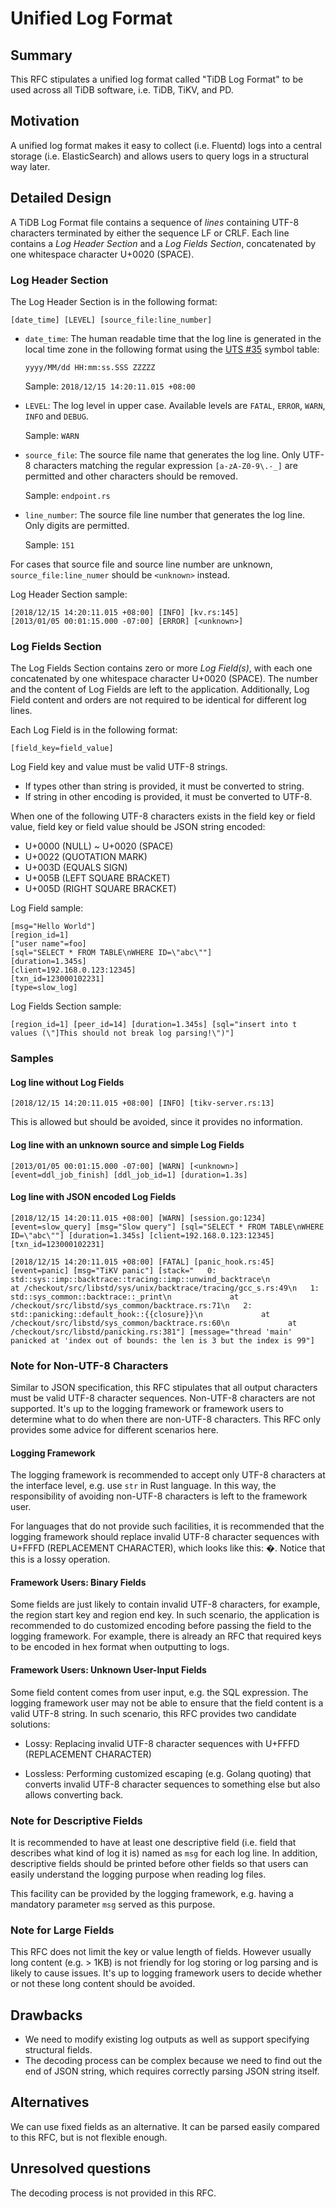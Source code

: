 # Unified Log Format

## Summary

This RFC stipulates a unified log format called "TiDB Log Format" to be used
across all TiDB software, i.e. TiDB, TiKV, and PD.

## Motivation

A unified log format makes it easy to collect (i.e. Fluentd) logs into a central
storage (i.e. ElasticSearch) and allows users to query logs in a structural way
later.

## Detailed Design

A TiDB Log Format file contains a sequence of *lines* containing UTF-8
characters terminated by either the sequence LF or CRLF. Each line contains a
*Log Header Section* and a *Log Fields Section*, concatenated by one whitespace
character U+0020 (SPACE).

### Log Header Section

The Log Header Section is in the following format:

```text
[date_time] [LEVEL] [source_file:line_number]
```

- `date_time`: The human readable time that the log line is generated in the
  local time zone in the following format using the [UTS #35] symbol table:

  ```text
  yyyy/MM/dd HH:mm:ss.SSS ZZZZZ
  ```

   Sample: `2018/12/15 14:20:11.015 +08:00`

- `LEVEL`: The log level in upper case. Available levels are `FATAL`, `ERROR`,
  `WARN`, `INFO` and `DEBUG`.

   Sample: `WARN`

- `source_file`: The source file name that generates the log line. Only
  UTF-8 characters matching the regular expression `[a-zA-Z0-9\.-_]` are
  permitted and other characters should be removed.

   Sample: `endpoint.rs`

- `line_number`: The source file line number that generates the log line.
  Only digits are permitted.

   Sample: `151`

For cases that source file and source line number are unknown,
`source_file:line_numer` should be `<unknown>` instead.

Log Header Section sample:

```text
[2018/12/15 14:20:11.015 +08:00] [INFO] [kv.rs:145]
[2013/01/05 00:01:15.000 -07:00] [ERROR] [<unknown>]
```

### Log Fields Section

The Log Fields Section contains zero or more *Log Field(s)*, with each one
concatenated by one whitespace character U+0020 (SPACE). The number and the
content of Log Fields are left to the application. Additionally, Log Field
content and orders are not required to be identical for different log lines.

Each Log Field is in the following format:

```text
[field_key=field_value]
```

Log Field key and value must be valid UTF-8 strings.

- If types other than string is provided, it must be converted to string.
- If string in other encoding is provided, it must be converted to UTF-8.

When one of the following UTF-8 characters exists in the field key or field
value, field key or field value should be JSON string encoded:

- U+0000 (NULL) ~ U+0020 (SPACE)
- U+0022 (QUOTATION MARK)
- U+003D (EQUALS SIGN)
- U+005B (LEFT SQUARE BRACKET)
- U+005D (RIGHT SQUARE BRACKET)

Log Field sample:

```text
[msg="Hello World"]
[region_id=1]
["user name"=foo]
[sql="SELECT * FROM TABLE\nWHERE ID=\"abc\""]
[duration=1.345s]
[client=192.168.0.123:12345]
[txn_id=123000102231]
[type=slow_log]
```

Log Fields Section sample:

```text
[region_id=1] [peer_id=14] [duration=1.345s] [sql="insert into t values (\"]This should not break log parsing!\")"]
```

### Samples

#### Log line without Log Fields

```text
[2018/12/15 14:20:11.015 +08:00] [INFO] [tikv-server.rs:13]
```

This is allowed but should be avoided, since it provides no information.

#### Log line with an unknown source and simple Log Fields

```text
[2013/01/05 00:01:15.000 -07:00] [WARN] [<unknown>] [event=ddl_job_finish] [ddl_job_id=1] [duration=1.3s]
```

#### Log line with JSON encoded Log Fields

```text
[2018/12/15 14:20:11.015 +08:00] [WARN] [session.go:1234] [event=slow_query] [msg="Slow query"] [sql="SELECT * FROM TABLE\nWHERE ID=\"abc\""] [duration=1.345s] [client=192.168.0.123:12345] [txn_id=123000102231]
```

```text
[2018/12/15 14:20:11.015 +08:00] [FATAL] [panic_hook.rs:45] [event=panic] [msg="TiKV panic"] [stack="   0: std::sys::imp::backtrace::tracing::imp::unwind_backtrace\n             at /checkout/src/libstd/sys/unix/backtrace/tracing/gcc_s.rs:49\n   1: std::sys_common::backtrace::_print\n             at /checkout/src/libstd/sys_common/backtrace.rs:71\n   2: std::panicking::default_hook::{{closure}}\n             at /checkout/src/libstd/sys_common/backtrace.rs:60\n             at /checkout/src/libstd/panicking.rs:381"] [message="thread 'main' panicked at 'index out of bounds: the len is 3 but the index is 99"]
```

### Note for Non-UTF-8 Characters

Similar to JSON specification, this RFC stipulates that all output characters
must be valid UTF-8 character sequences. Non-UTF-8 characters are not supported.
It's up to the logging framework or framework users to determine what to do when
there are non-UTF-8 characters. This RFC only provides some advice for different
scenarios here.

#### Logging Framework

The logging framework is recommended to accept only UTF-8 characters at the
interface level, e.g. use `str` in Rust language. In this way, the
responsibility of avoiding non-UTF-8 characters is left to the framework user.

For languages that do not provide such facilities, it is recommended that the
logging framework should replace invalid UTF-8 character sequences with
U+FFFD (REPLACEMENT CHARACTER), which looks like this: �. Notice that this is a
lossy operation.

#### Framework Users: Binary Fields

Some fields are just likely to contain invalid UTF-8 characters, for example,
the region start key and region end key. In such scenario, the application is
recommended to do customized encoding before passing the field to the logging
framework. For example, there is already an RFC that required keys to be encoded
in hex format when outputting to logs.

#### Framework Users: Unknown User-Input Fields

Some field content comes from user input, e.g. the SQL expression. The logging
framework user may not be able to ensure that the field content is a valid UTF-8
string. In such scenario, this RFC provides two candidate solutions:

- Lossy: Replacing invalid UTF-8 character sequences with U+FFFD
  (REPLACEMENT CHARACTER)

- Lossless: Performing customized escaping (e.g. Golang quoting) that converts
  invalid UTF-8 character sequences to something else but also allows
  converting back.

### Note for Descriptive Fields

It is recommended to have at least one descriptive field (i.e. field that
describes what kind of log it is) named as `msg` for each log line. In addition,
descriptive fields should be printed before other fields so that users can
easily understand the logging purpose when reading log files.

This facility can be provided by the logging framework, e.g. having a mandatory
parameter `msg` served as this purpose.

### Note for Large Fields

This RFC does not limit the key or value length of fields. However usually long
content (e.g. > 1KB) is not friendly for log storing or log parsing and is
likely to cause issues. It's up to logging framework users to decide whether or
not these long content should be avoided.

## Drawbacks

- We need to modify existing log outputs as well as support specifying
  structural fields.
- The decoding process can be complex because we need to find out the end of
  JSON string, which requires correctly parsing JSON string itself.

## Alternatives

We can use fixed fields as an alternative. It can be parsed easily compared to
this RFC, but is not flexible enough.

## Unresolved questions

The decoding process is not provided in this RFC.

[UTS #35]: http://www.unicode.org/reports/tr35/tr35-31/tr35-dates.html#Date_Field_Symbol_Table
